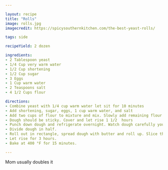 ```yaml
---

layout: recipe
title: "Rolls"
image: rolls.jpg 
imagecredit: https://spicysouthernkitchen.com/the-best-yeast-rolls/

tags: side

recipeYield: 2 dozen

ingredients:
- 2 Tablespoon yeast
- 1/4 Cup very warm water
- 1/2 Cup shortening
- 1/2 Cup sugar
- 3 Eggs
- 1 Cup warm water
- 2 Teaspoons salt
- 4 1/2 Cups flour

directions:
- Combine yeast with 1/4 cup warm water let sit for 10 minutes
- Add shortening, sugar, eggs, 1 cup warm water, and salt
- Add two cups of flour to mixture and mix. Slowly add remaining flour
- Dough should be sticky. Cover and let rise 1 1/2  hours
- Punch down dough and refrigerate overnight. Watch dough carefully you may have to punch down several times.
- Divide dough in half. 
- Roll out in rectangle, spread dough with butter and roll up. Slice the dough with floss and put in muffin tins. Or roll out into circle and spread with butter. Cut in 12 pizza slice shape and roll into crescent shape. 
- Let rise for 3 hours.
- Bake at 400 °F for 15 minutes.

---
```


Mom usually doubles it
